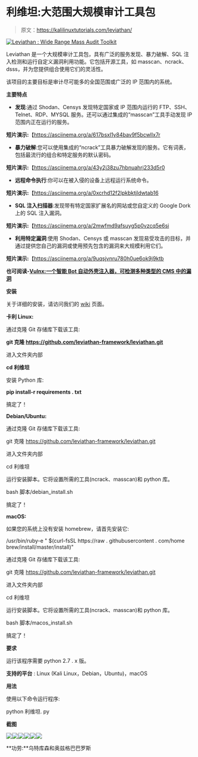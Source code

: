 # 利维坦:大范围大规模审计工具包

> 原文：<https://kalilinuxtutorials.com/leviathan/>

[![Leviathan : Wide Range Mass Audit Toolkit](img//31d25385d32ec59a9d655907b81d3468.png "Leviathan : Wide Range Mass Audit Toolkit")](https://1.bp.blogspot.com/-Q_nRYCw1LPY/XRUMJkmwrAI/AAAAAAAABI4/jv2-FuGriOwcLWaMZKF2BF4PBDcd2QpygCLcBGAs/s1600/Screenshots-1%25281%2529.png)

Leviathan 是一个大规模审计工具包，具有广泛的服务发现、暴力破解、SQL 注入检测和运行自定义漏洞利用功能。它包括开源工具，如 masscan、ncrack、dsss，并为您提供组合使用它们的灵活性。

该项目的主要目标是审计尽可能多的全国范围或广泛的 IP 范围内的系统。

**主要特点**

*   **发现**:通过 Shodan、Censys 发现特定国家或 IP 范围内运行的 FTP、SSH、Telnet、RDP、MYSQL 服务。还可以通过集成的“masscan”工具手动发现 IP 范围内正在运行的服务。

**短片演示:**【https://asciinema.org/a/617bsxl1y84bav9f5bcwllx7r 

*   **暴力破解**:您可以使用集成的“ncrack”工具暴力破解发现的服务。它有词表，包括最流行的组合和特定服务的默认密码。

**短片演示:**【https://asciinema.org/a/43y2j38zu7hbnuahrj233d5r0 

*   **远程命令执行**:你可以在被入侵的设备上远程运行系统命令。

**短片演示:**【https://asciinema.org/a/0xcrhd12f2lpkbktjldwtab16 

*   **SQL 注入扫描器**:发现带有特定国家扩展名的网站或您自定义的 Google Dork 上的 SQL 注入漏洞。

**短片演示:**【https://asciinema.org/a/2mwfmd9afsuyg5p0vzcq5e6si 

*   **利用特定漏洞**:使用 Shodan、Censys 或 masscan 发现易受攻击的目标，并通过提供您自己的漏洞或使用预先包含的漏洞来大规模利用它们。

**短片演示:**【https://asciinema.org/a/9uqsjvnru780h0ue6ok9j9ktb 

**也可阅读-[Vulnx:一个智能 Bot 自动外壳注入器，可检测多种类型的 CMS 中的漏洞](https://kalilinuxtutorials.com/vulnx-vulnerabilities-cms/)**

**安装**

关于详细的安装，请访问我们的 [wiki](https://github.com/leviathan-framework/leviathan/wiki) 页面。

**卡利 Linux:**

通过克隆 Git 存储库下载该工具:

**git 克隆 https://github.com/leviathan-framework/leviathan.git**

进入文件夹内部

**cd 利维坦**

安装 Python 库:

**pip install-r requirements . txt**

搞定了！

**Debian/Ubuntu:**

通过克隆 Git 存储库下载该工具:

git 克隆 https://github.com/leviathan-framework/leviathan.git

进入文件夹内部

cd 利维坦

运行安装脚本。它将设置所需的工具(ncrack、masscan)和 python 库。

bash 脚本/debian_install.sh

搞定了！

**macOS:**

如果您的系统上没有安装 homebrew，请首先安装它:

/usr/bin/ruby-e " $(curl-fsSL https://raw . githubusercontent . com/home brew/install/master/install)"

通过克隆 Git 存储库下载该工具:

git 克隆 https://github.com/leviathan-framework/leviathan.git

进入文件夹内部

cd 利维坦

运行安装脚本。它将设置所需的工具(ncrack、masscan)和 python 库。

bash 脚本/macos_install.sh

搞定了！

**要求**

运行该程序需要 python 2.7 . x 版。

**支持的平台** : Linux (Kali Linux，Debian，Ubuntu)，macOS

**用法**

使用以下命令运行程序:

python 利维坦. py

**截图**

![](img//6ba8aa19f07a24553a76cff8ec536b65.png)![](img//6945607fe3b71fb87bff9600b52d852e.png)![](img//22898934bd26046662acc33a265efc64.png)![](img//bd532f036801ddea7e4ca214470e1d00.png)![](img//011d7fdcc6b9983c78bd20fb04fe6bfa.png)![](img//b8bb4352838ceb560d9b24f104efb6b7.png)

**功劳:**乌特库森和奥兹格巴巴罗斯